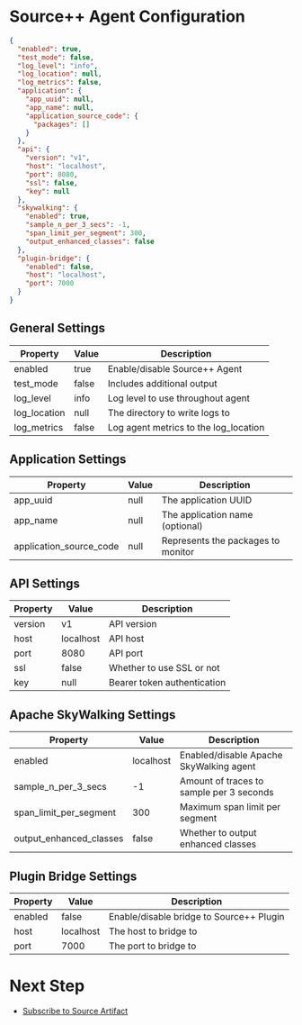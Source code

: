 # Source++ Agent Configuration

```json
{
  "enabled": true,
  "test_mode": false,
  "log_level": "info",
  "log_location": null,
  "log_metrics": false,
  "application": {
    "app_uuid": null,
    "app_name": null,
    "application_source_code": {
      "packages": []
    }
  },
  "api": {
    "version": "v1",
    "host": "localhost",
    "port": 8080,
    "ssl": false,
    "key": null
  },
  "skywalking": {
    "enabled": true,
    "sample_n_per_3_secs": -1,
    "span_limit_per_segment": 300,
    "output_enhanced_classes": false
  },
  "plugin-bridge": {
    "enabled": false,
    "host": "localhost",
    "port": 7000
  }
}
```

## General Settings

| Property     | Value | Description                       |
| ------------ | ----- | --------------------------------- |
| enabled      | true  | Enable/disable Source++ Agent     |
| test_mode    | false | Includes additional output        |
| log_level    | info  | Log level to use throughout agent |
| log_location | null  | The directory to write logs to    |
| log_metrics  | false | Log agent metrics to the log_location |

## Application Settings

| Property                | Value | Description                        |
| ----------------------- | ----- | ---------------------------------- |
| app_uuid                | null  | The application UUID               |
| app_name                | null  | The application name (optional)    |
| application_source_code | null  | Represents the packages to monitor |

## API Settings

| Property | Value     | Description                 |
| -------- | --------- | --------------------------- |
| version  | v1        | API version                 |
| host     | localhost | API host                    |
| port     | 8080      | API port                    |
| ssl      | false     | Whether to use SSL or not   |
| key      | null      | Bearer token authentication |

## Apache SkyWalking Settings

| Property                | Value           | Description                              |
| ----------------------- | --------------- | ---------------------------------------- |
| enabled                 | localhost       | Enabled/disable Apache SkyWalking agent  |
| sample_n_per_3_secs     | -1              | Amount of traces to sample per 3 seconds |
| span_limit_per_segment  | 300             | Maximum span limit per segment           |
| output_enhanced_classes | false           | Whether to output enhanced classes       |

## Plugin Bridge Settings

| Property | Value     | Description                              |
| -------- | --------- | ---------------------------------------- |
| enabled  | false     | Enable/disable bridge to Source++ Plugin |
| host     | localhost | The host to bridge to                    |
| port     | 7000      | The port to bridge to                    |

# Next Step

- [Subscribe to Source Artifact](./09-subscribe-to-artifact.md)
